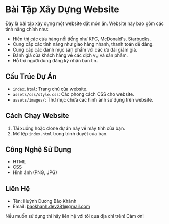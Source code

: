 # Bài Tập Xây Dựng Website

Đây là bài tập xây dựng một website đặt món ăn. Website này bao gồm các tính năng chính như:

- Hiển thị các cửa hàng nổi tiếng như KFC, McDonald's, Starbucks.
- Cung cấp các tính năng như giao hàng nhanh, thanh toán dễ dàng.
- Cung cấp các danh mục sản phẩm với các ưu đãi giảm giá.
- Đánh giá của khách hàng về các dịch vụ và sản phẩm.
- Hỗ trợ người dùng đăng ký nhận bản tin.

## Cấu Trúc Dự Án

- `index.html`: Trang chủ của website.
- `assets/css/style.css`: Các phong cách CSS cho website.
- `assets/images/`: Thư mục chứa các hình ảnh sử dụng trên website.

## Cách Chạy Website

1. Tải xuống hoặc clone dự án này về máy tính của bạn.
2. Mở tệp `index.html` trong trình duyệt của bạn.

## Công Nghệ Sử Dụng

- HTML
- CSS
- Hình ảnh (PNG, JPG)

## Liên Hệ

- Tên: Huỳnh Dương Bảo Khánh
- Email: baokhanh.dev281@gmail.com

Nếu muốn sử dụng thì hãy liên hệ với tôi qua địa chỉ trên! Cảm ơn!
